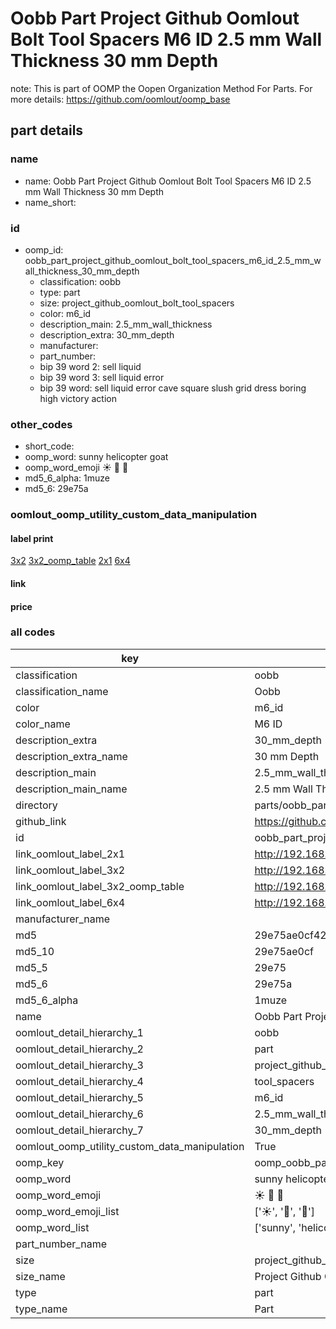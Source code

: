 # Oobb Part Project Github Oomlout Bolt Tool Spacers M6 ID 2.5 mm Wall Thickness 30 mm Depth  

note: This is part of OOMP the Oopen Organization Method For Parts. For more details: https://github.com/oomlout/oomp_base

##  part details
  







### name
* name: Oobb Part Project Github Oomlout Bolt Tool Spacers M6 ID 2.5 mm Wall Thickness 30 mm Depth
* name_short: 
### id
* oomp_id: oobb_part_project_github_oomlout_bolt_tool_spacers_m6_id_2.5_mm_wall_thickness_30_mm_depth
  * classification: oobb
  * type: part
  * size: project_github_oomlout_bolt_tool_spacers
  * color: m6_id
  * description_main: 2.5_mm_wall_thickness
  * description_extra: 30_mm_depth
  * manufacturer: 
  * part_number: 
  * bip 39 word 2: sell liquid
  * bip 39 word 3: sell liquid error
  * bip 39 word: sell liquid error cave square slush grid dress boring high victory action

### other_codes
* short_code: 
* oomp_word: sunny helicopter goat
* oomp_word_emoji :sunny: :helicopter: :goat:
* md5_6_alpha: 1muze
* md5_6: 29e75a






### oomlout_oomp_utility_custom_data_manipulation
#### label print
[3x2](http://192.168.1.245:1112/?label=oomp%201muze)
[3x2_oomp_table](http://192.168.1.108:1112/?label=oomp%201muze)
[2x1](http://192.168.1.242:1112/?label=oomp%201muze)
[6x4](http://192.168.1.55:1112/?label=oomp%201muze)    

#### link

                              

#### price







### all codes 
| key | value |  
| --- | --- |  
| classification | oobb |  
| classification_name | Oobb |  
| color | m6_id |  
| color_name | M6 ID |  
| description_extra | 30_mm_depth |  
| description_extra_name | 30 mm Depth |  
| description_main | 2.5_mm_wall_thickness |  
| description_main_name | 2.5 mm Wall Thickness |  
| directory | parts/oobb_part_project_github_oomlout_bolt_tool_spacers_m6_id_2.5_mm_wall_thickness_30_mm_depth |  
| github_link | https://github.com/oomlout/oomlout_oomp_part_src/tree/main/parts/oobb_part_project_github_oomlout_bolt_tool_spacers_m6_id_2.5_mm_wall_thickness_30_mm_depth |  
| id | oobb_part_project_github_oomlout_bolt_tool_spacers_m6_id_2.5_mm_wall_thickness_30_mm_depth |  
| link_oomlout_label_2x1 | http://192.168.1.242:1112/?label=oomp%201muze |  
| link_oomlout_label_3x2 | http://192.168.1.245:1112/?label=oomp%201muze |  
| link_oomlout_label_3x2_oomp_table | http://192.168.1.108:1112/?label=oomp%201muze |  
| link_oomlout_label_6x4 | http://192.168.1.55:1112/?label=oomp%201muze |  
| manufacturer_name |  |  
| md5 | 29e75ae0cf42accf3169b24c99a0961b |  
| md5_10 | 29e75ae0cf |  
| md5_5 | 29e75 |  
| md5_6 | 29e75a |  
| md5_6_alpha | 1muze |  
| name | Oobb Part Project Github Oomlout Bolt Tool Spacers M6 ID 2.5 mm Wall Thickness 30 mm Depth |  
| oomlout_detail_hierarchy_1 | oobb |  
| oomlout_detail_hierarchy_2 | part |  
| oomlout_detail_hierarchy_3 | project_github_bolt |  
| oomlout_detail_hierarchy_4 | tool_spacers |  
| oomlout_detail_hierarchy_5 | m6_id |  
| oomlout_detail_hierarchy_6 | 2.5_mm_wall_thickness |  
| oomlout_detail_hierarchy_7 | 30_mm_depth |  
| oomlout_oomp_utility_custom_data_manipulation | True |  
| oomp_key | oomp_oobb_part_project_github_oomlout_bolt_tool_spacers_m6_id_2.5_mm_wall_thickness_30_mm_depth |  
| oomp_word | sunny helicopter goat |  
| oomp_word_emoji | :sunny: :helicopter: :goat: |  
| oomp_word_emoji_list | [':sunny:', ':helicopter:', ':goat:'] |  
| oomp_word_list | ['sunny', 'helicopter', 'goat'] |  
| part_number_name |  |  
| size | project_github_oomlout_bolt_tool_spacers |  
| size_name | Project Github Oomlout Bolt Tool Spacers |  
| type | part |  
| type_name | Part |  
